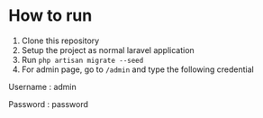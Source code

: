 # How to run
1. Clone this repository
2. Setup the project as normal laravel application
3. Run ```php artisan migrate --seed ```
4. For admin page, go to ```/admin``` and type the following credential

Username : admin

Password : password

